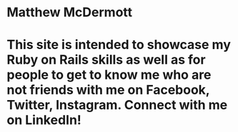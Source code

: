 # Matthew McDermott

# This site is intended to showcase my Ruby on Rails skills as well as for people to get to know me who are not friends with me on Facebook, Twitter, Instagram. Connect with me on LinkedIn!
